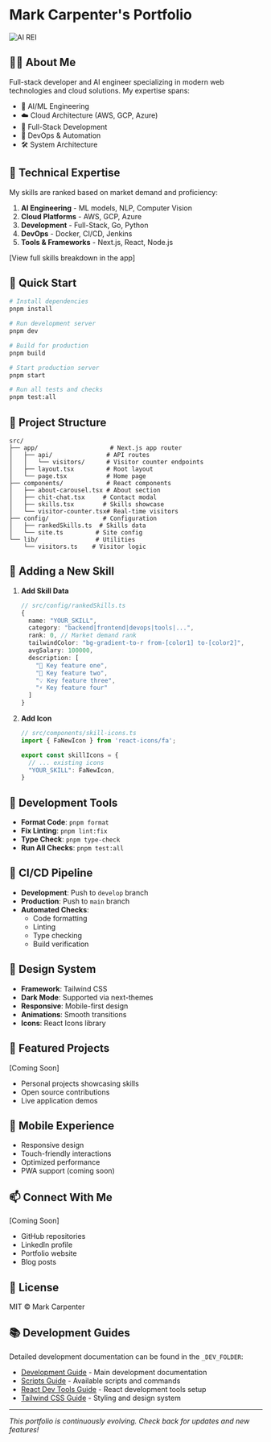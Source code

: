 # Mark Carpenter's Portfolio

![AI REI](https://github.com/THE-AI-REAL-ESTATE-INVESTOR/portfolio/blob/main/prtfolio/public/airei.jpg?raw=true)

## 👨‍💻 About Me

Full-stack developer and AI engineer specializing in modern web technologies and cloud solutions. My expertise spans:

- 🤖 AI/ML Engineering
- ☁️ Cloud Architecture (AWS, GCP, Azure)
- 🚀 Full-Stack Development
- 🔄 DevOps & Automation
- 🛠️ System Architecture

## 🎯 Technical Expertise

My skills are ranked based on market demand and proficiency:

1. **AI Engineering** - ML models, NLP, Computer Vision
2. **Cloud Platforms** - AWS, GCP, Azure
3. **Development** - Full-Stack, Go, Python
4. **DevOps** - Docker, CI/CD, Jenkins
5. **Tools & Frameworks** - Next.js, React, Node.js

[View full skills breakdown in the app]

## 🚀 Quick Start

```bash
# Install dependencies
pnpm install

# Run development server
pnpm dev

# Build for production
pnpm build

# Start production server
pnpm start

# Run all tests and checks
pnpm test:all
```

## 📁 Project Structure

```
src/
├── app/                    # Next.js app router
│   ├── api/               # API routes
│   │   └── visitors/      # Visitor counter endpoints
│   ├── layout.tsx         # Root layout
│   └── page.tsx           # Home page
├── components/            # React components
│   ├── about-carousel.tsx # About section
│   ├── chit-chat.tsx     # Contact modal
│   ├── skills.tsx        # Skills showcase
│   └── visitor-counter.tsx# Real-time visitors
├── config/               # Configuration
│   ├── rankedSkills.ts  # Skills data
│   └── site.ts         # Site config
└── lib/                # Utilities
    └── visitors.ts    # Visitor logic
```

## 🔧 Adding a New Skill

1. **Add Skill Data**
   ```typescript
   // src/config/rankedSkills.ts
   {
     name: "YOUR_SKILL",
     category: "backend|frontend|devops|tools|...",
     rank: 0, // Market demand rank
     tailwindColor: "bg-gradient-to-r from-[color1] to-[color2]",
     avgSalary: 100000,
     description: [
       "🔹 Key feature one",
       "🔸 Key feature two",
       "💡 Key feature three",
       "⚡ Key feature four"
     ]
   }
   ```

2. **Add Icon**
   ```typescript
   // src/components/skill-icons.ts
   import { FaNewIcon } from 'react-icons/fa';
   
   export const skillIcons = {
     // ... existing icons
     "YOUR_SKILL": FaNewIcon,
   }
   ```

## 🧪 Development Tools

- **Format Code**: `pnpm format`
- **Fix Linting**: `pnpm lint:fix`
- **Type Check**: `pnpm type-check`
- **Run All Checks**: `pnpm test:all`

## 🔄 CI/CD Pipeline

- **Development**: Push to `develop` branch
- **Production**: Push to `main` branch
- **Automated Checks**:
  - Code formatting
  - Linting
  - Type checking
  - Build verification

## 🎨 Design System

- **Framework**: Tailwind CSS
- **Dark Mode**: Supported via next-themes
- **Responsive**: Mobile-first design
- **Animations**: Smooth transitions
- **Icons**: React Icons library

## 🚀 Featured Projects

[Coming Soon]
- Personal projects showcasing skills
- Open source contributions
- Live application demos

## 📱 Mobile Experience

- Responsive design
- Touch-friendly interactions
- Optimized performance
- PWA support (coming soon)

## 📫 Connect With Me

[Coming Soon]
- GitHub repositories
- LinkedIn profile
- Portfolio website
- Blog posts

## 📄 License

MIT © Mark Carpenter

## 📚 Development Guides

Detailed development documentation can be found in the `_DEV_FOLDER`:

- [Development Guide](./_DEV_FOLDER/_DEV_MARK.md) - Main development documentation
- [Scripts Guide](./_DEV_FOLDER/scripts.md) - Available scripts and commands
- [React Dev Tools Guide](./_DEV_FOLDER/react-dev-tools-guide.md) - React development tools setup
- [Tailwind CSS Guide](./_DEV_FOLDER/tailwind-css.md) - Styling and design system

---
*This portfolio is continuously evolving. Check back for updates and new features!*
